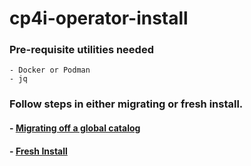 # cp4i-operator-install

### Pre-requisite utilities needed
    - Docker or Podman
    - jq
### Follow steps in either migrating or fresh install.


#### - [Migrating off a global catalog](./README-migrating.md)

#### - [Fresh Install](./README-install.md)
